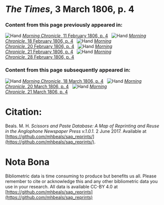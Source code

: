 # *The Times*, 3 March 1806, p. 4  
  
### Content from this page previously appeared in:  
![Hand](http://scissorsandpaste.net/wp-content/uploads/2017/06/smallhandpointer.png) [*Morning Chronicle*, 11 February 1806, p. 4](https://mhbeals.github.io/sap_html/Morning-Chronicle/Morning-Chronicle-11-February-1806-p-4)  
![Hand](http://scissorsandpaste.net/wp-content/uploads/2017/06/smallhandpointer.png) [*Morning Chronicle*, 18 February 1806, p. 4](https://mhbeals.github.io/sap_html/Morning-Chronicle/Morning-Chronicle-18-February-1806-p-4)  
![Hand](http://scissorsandpaste.net/wp-content/uploads/2017/06/smallhandpointer.png) [*Morning Chronicle*, 20 February 1806, p. 4](https://mhbeals.github.io/sap_html/Morning-Chronicle/Morning-Chronicle-20-February-1806-p-4)  
![Hand](http://scissorsandpaste.net/wp-content/uploads/2017/06/smallhandpointer.png) [*Morning Chronicle*, 21 February 1806, p. 4](https://mhbeals.github.io/sap_html/Morning-Chronicle/Morning-Chronicle-21-February-1806-p-4)  
![Hand](http://scissorsandpaste.net/wp-content/uploads/2017/06/smallhandpointer.png) [*Morning Chronicle*, 28 February 1806, p. 4](https://mhbeals.github.io/sap_html/Morning-Chronicle/Morning-Chronicle-28-February-1806-p-4)  
  
### Content from this page subsequently appeared in:  
![Hand](http://scissorsandpaste.net/wp-content/uploads/2017/06/smallhandpointer.png) [*Morning Chronicle*, 18 March 1806, p. 4](https://mhbeals.github.io/sap_html/Morning-Chronicle/Morning-Chronicle-18-March-1806-p-4)  
![Hand](http://scissorsandpaste.net/wp-content/uploads/2017/06/smallhandpointer.png) [*Morning Chronicle*, 20 March 1806, p. 4](https://mhbeals.github.io/sap_html/Morning-Chronicle/Morning-Chronicle-20-March-1806-p-4)  
![Hand](http://scissorsandpaste.net/wp-content/uploads/2017/06/smallhandpointer.png) [*Morning Chronicle*, 21 March 1806, p. 4](https://mhbeals.github.io/sap_html/Morning-Chronicle/Morning-Chronicle-21-March-1806-p-4)  


# Citation: 

Beals. M. H. *Scissors and Paste Database: A Map of Reprinting and Reuse in the Anglophone Newspaper Press v.1.0.1.* 2 June 2017. Available at [https://github.com/mhbeals/sap_reprints/](https://github.com/mhbeals/sap_reprints/). 

# Nota Bona

Bibliometric data is time consuming to produce but benefits us all. Please remember to cite or acknowledge this and any other bibliometric data you use in your research. All data is available CC-BY 4.0 at [https://github.com/mhbeals/sap_reprints](https://github.com/mhbeals/sap_reprints)